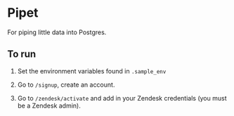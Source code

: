 # Pipet

For piping little data into Postgres.

## To run

1. Set the environment variables found in `.sample_env`

2. Go to `/signup`, create an account.

3. Go to `/zendesk/activate` and add in your Zendesk credentials (you must be a Zendesk admin).
